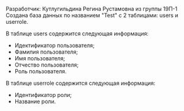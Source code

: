 Разработчик: Кутлугильдина Регина Рустамовна из группы 19П-1
Создана база данных по названием "Test" с 2 таблицами: users и userrole. 

В таблице users содержится следующая информация:
- Идектификатор пользователя;
- Фамилия пользователя;
- Имя пользователя;
- Отчество пользователя;
- Роль пользователя.

В таблице userrole содержится следующая информация:
- Идентификатор роли;
- Название роли.
